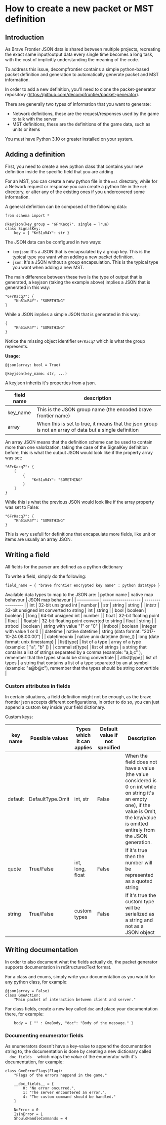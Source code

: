 # How to create a new packet or MST definition


## Introduction 
As Brave Frontier JSON data is shared between multiple projects, recreating the exact same input/output data every single time becomes a long task, with the cost of implicitly understanding the meaning of the code.

To address this issue, decompfrontier contains a simple python-based packet definition and generation to automatically generate packet and MST information.

In order to add a new definition, you'll need to clone the packet-generator repository (https://github.com/decompfrontier/packet-generator).

There are generally two types of information that you want to generate:
* Network definitions, these are the request/responses used by the game to talk with the server
* MST definitions, these are the definitions of the game data, such as units or items

You must have Python 3.10 or greater installed on your system.

## Adding a definition

First, you need to create a new python class that contains your new definition inside the specific field that you are adding.

For an MST, you can create a new python file in the `mst` directory, while for a Network request or response you can create a python file in the `net` directory, or alter any of the existing ones if you undercovered some information.

A general definition can be composed of the following data:
```
from schema import *

@keyjson(key_group = "6FrKacq7", single = True)
class SignalKey:
    key = { "Kn51uR4Y": str }
```


The JSON data can be configured in two ways:
* `keyjson`: It's a JSON that is encapsulated by a group key. This is the typical type you want when adding a new packet definition.
* `json`: It's a JSON without a group encapsulation. This is the typical type you want when adding a new MST.

The main difference between these two is the type of output that is generated, a keyjson (taking the example above) implies a JSON that is generated in this way:
```
"6FrKacq7": {
    "Kn51uR4Y": "SOMETHING"
}
```

While a JSON implies a simple JSON that is generated in this way:
```
{
    "Kn51uR4Y": "SOMETHING"
}
```

Notice the missing object identifier `6FrKacq7` which is what the group represents.

**Usage:**

```
@json(array: bool = True)

@keyjson(key_name: str, ...)
```

A keyjson inherits it's properties from a json.

| field name | description |
| ---------- | ------------ |
| key_name | This is the JSON group name (the encoded brave frontier name) |
| array | When this is set to true, it means that the json group is not an array of data but a single definition |

An array JSON means that the definition scheme can be used to contain more than one valorization, taking the case of the SignalKey definition before, this is what the output JSON would look like if the property array was set:
```
"6FrKacq7": {
    [
        {
            "Kn51uR4Y": "SOMETHING"
        }
    ]
}
```


While this is what the previous JSON would look like if the array property was set to False:
```
"6FrKacq7": {
    "Kn51uR4Y": "SOMETHING"
}
```

This is very usefull for definitions that encapsulate more fields, like unit or items are usually an array JSON.

## Writing a field

All fields for the parser are defined as a python dictionary

To write a field, simply do the following:

`field_name = { "brave frontier encrypted key name" : python datatype }`

Available data types to map to the JSON are:
| python name | native map behavour | JSON map behavour |
| ----------- | ------------------- | ----------------- |
| int | 32-bit unsigned int | number |
| str | string | string |
| intstr | 32-bit unsigned int converted to string | int | string |
| bool | boolean | boolean |
| long | 64-bit unsigned int | number |
| float | 32-bit floating point | float |
| floatstr | 32-bit floating point converted to string | float | string |
| strbool | boolean | string with value "1" or "0" |
| intbool | boolean | integer with value 1 or 0 |
| datetime | native datetime | string (data format: "2017-10-24 08:00:00") |
| datetimeunix | native unix datetime (time_t) | long (date format: unix timestamp) |
| list[type] | list of a type | array of a type (example: [ "a", "b" ]) |
| commalist[type] | list of strings | a string that contains a list of strings separated by a comma (example: "a,b,c" ), remember that the types should be string convertible |
| atlist[type] | list of types | a string that contains a list of a type separated by an at symbol (example: "a@b@c"), remember that the types should be string convertible |

### Custom attributes in fields
In certain situations, a field definition might not be enough, as the brave frontier
json accepts different configurations, in order to do so, you can just append a
custom key inside your field dictionary.

Custom keys:

| key name | Possible values | Types which it can applies | Default value if not specified | Description |
| -------- | --------------- | -------------------------- | ------------------------------ | ----------- |
| default | DefaultType.Omit | int, str | False | When the field does not have a value (the value considered is 0 on int while on string it's an empty one), if the value is Omit, the key/value is omitted entirely from the JSON generation. |
| quote | True/False | int, long, float | False | If it's true then the number will be represented as a quoted string |
| string | True/False | custom types | False | If it's true the custom type will be serialized as a string and not as a JSON object |

## Writing documentation

In order to also document what the fields actually do, the packet generator supports documentation in reStructuredText format.

For a class and enums, simply write your documentation as you would for any python class, for example:
```
@json(array = False)
class GmeAction:
    "Main packet of interaction between client and server." 
```

For class fields, create a new key called `doc` and place your documentation there, for example:
```
    body = { "" : GmeBody, "doc": "Body of the message." }
```

### Documenting enumerator fields

As enumerators doesn't have a key-value to append the documentation string to, the documentation is done by creating a new
dictionary called `__doc_fields__` which maps the *value* of the enumerator with it's documentation, for example:
```
class GmeErrorFlags(Flag):
    "Flags of the errors happend in the game."
    
    __doc_fields__ = {
        0: "No error oncurred.",
        1: "The server encountered an error.",
        4: "The custom command should be handled."
    }

    NoError = 0
    IsInError = 1
    ShouldHandleCommands = 4
```
